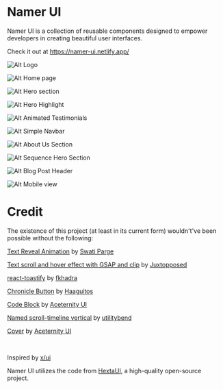 # Namer UI
Namer UI is a collection of reusable components designed to empower developers in creating beautiful user interfaces.

Check it out at https://namer-ui.netlify.app/

![Alt Logo](https://raw.githubusercontent.com/Northstrix/namer-ui/refs/heads/main/screenshots/456x456px-logo.png)

![Alt Home page](https://github.com/Northstrix/namer-ui/blob/main/screenshots/home-page.png?raw=true)

![Alt Hero section](https://github.com/Northstrix/namer-ui/blob/main/screenshots/hero-section.png?raw=true)

![Alt Hero Highlight](https://github.com/Northstrix/namer-ui/blob/main/screenshots/hero-highlight.png?raw=true)

![Alt Animated Testimonials](https://github.com/Northstrix/namer-ui/blob/main/screenshots/animated-testimonials.png?raw=true)

![Alt Simple Navbar](https://github.com/Northstrix/namer-ui/blob/main/screenshots/simple-navbar.png?raw=true)

![Alt About Us Section](https://github.com/Northstrix/namer-ui/blob/main/screenshots/about-us-section.png?raw=true)

![Alt Sequence Hero Section](https://github.com/Northstrix/namer-ui/blob/main/screenshots/sequence-hero-section.png?raw=true)

![Alt Blog Post Header](https://github.com/Northstrix/namer-ui/blob/main/screenshots/blog-post-header.png?raw=true)

![Alt Mobile view](https://github.com/Northstrix/namer-ui/blob/main/screenshots/Mobile%20View.png?raw=true)

# Credit

The existence of this project (at least in its current form) wouldn't've been possible without the following:

[Text Reveal Animation](https://codepen.io/swatiparge/pen/LYVMEag) by [Swati Parge](https://codepen.io/swatiparge)

[Text scroll and hover effect with GSAP and clip](https://codepen.io/Juxtopposed/pen/mdQaNbG) by [Juxtopposed](https://codepen.io/Juxtopposed)

[react-toastify](https://github.com/fkhadra/react-toastify) by [fkhadra](https://github.com/fkhadra)

[Chronicle Button](https://codepen.io/Haaguitos/pen/OJrVZdJ) by [Haaguitos](https://codepen.io/Haaguitos)

[Code Block](https://ui.aceternity.com/components/code-block) by [Aceternity UI](https://ui.aceternity.com)

[Named scroll-timeline vertical](https://codepen.io/utilitybend/pen/VwBRNwm) by [utilitybend](https://codepen.io/utilitybend)

[Cover](https://ui.aceternity.com/components/container-cover) by [Aceternity UI](https://ui.aceternity.com/components/container-cover)

</br>

Inspired by [x/ui](https://ui.3x.gl/)

Namer UI utilizes the code from [HextaUI](https://github.com/preetsuthar17/HextaUI), a high-quality open-source project.
